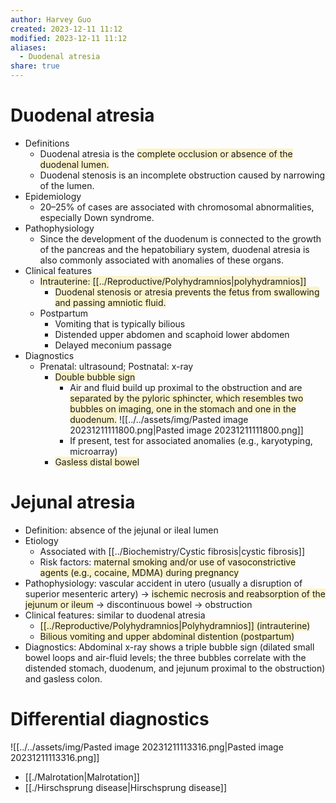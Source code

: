 ```yaml
---
author: Harvey Guo
created: 2023-12-11 11:12
modified: 2023-12-11 11:12
aliases:
  - Duodenal atresia
share: true
---
```

# Duodenal atresia
- Definitions
	- Duodenal atresia is the <span style="background:rgba(240, 200, 0, 0.2)">complete occlusion or absence of the duodenal lumen.</span>
	- Duodenal stenosis is an incomplete obstruction caused by narrowing of the lumen.
- Epidemiology
	- 20–25% of cases are associated with chromosomal abnormalities, especially Down syndrome.
- Pathophysiology
	- Since the development of the duodenum is connected to the growth of the pancreas and the hepatobiliary system, duodenal atresia is also commonly associated with anomalies of these organs.
- Clinical features
	- <span style="background:rgba(240, 200, 0, 0.2)">Intrauterine: [[../Reproductive/Polyhydramnios|polyhydramnios]]</span>
		- <span style="background:rgba(240, 200, 0, 0.2)">Duodenal stenosis or atresia prevents the fetus from swallowing and passing amniotic fluid.</span>
	- Postpartum
		- Vomiting that is typically bilious
		- Distended upper abdomen and scaphoid lower abdomen
		- Delayed meconium passage
- Diagnostics
	- Prenatal: ultrasound; Postnatal: x-ray
		- <span style="background:rgba(240, 200, 0, 0.2)">Double bubble sign</span>
			- Air and fluid build up proximal to the obstruction and are <span style="background:rgba(240, 200, 0, 0.2)">separated by the pyloric sphincter, which resembles two bubbles on imaging, one in the stomach and one in the duodenum.</span> ![[../../assets/img/Pasted image 20231211111800.png|Pasted image 20231211111800.png]]
			- If present, test for associated anomalies (e.g., karyotyping, microarray)
		- <span style="background:rgba(240, 200, 0, 0.2)">Gasless distal bowel</span>
# Jejunal atresia
- Definition: absence of the jejunal or ileal lumen
- Etiology
	- Associated with [[../Biochemistry/Cystic fibrosis|cystic fibrosis]]
	- Risk factors: <span style="background:rgba(240, 200, 0, 0.2)">maternal smoking and/or use of vasoconstrictive agents (e.g., cocaine, MDMA) during pregnancy</span>
- Pathophysiology: vascular accident in utero (usually a disruption of superior mesenteric artery) → <span style="background:rgba(240, 200, 0, 0.2)">ischemic necrosis and reabsorption of the jejunum or ileum</span> → discontinuous bowel → obstruction
- Clinical features: similar to duodenal atresia
	- <span style="background:rgba(240, 200, 0, 0.2)">[[../Reproductive/Polyhydramnios|Polyhydramnios]] (intrauterine)</span>
	- <span style="background:rgba(240, 200, 0, 0.2)">Bilious vomiting and upper abdominal distention (postpartum)</span>
- Diagnostics: Abdominal x-ray shows a triple bubble sign (dilated small bowel loops and air-fluid levels; the three bubbles correlate with the distended stomach, duodenum, and jejunum proximal to the obstruction) and gasless colon.
# Differential diagnostics
![[../../assets/img/Pasted image 20231211113316.png|Pasted image 20231211113316.png]]
- [[./Malrotation|Malrotation]]
- [[./Hirschsprung disease|Hirschsprung disease]]